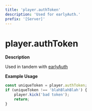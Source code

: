 ```yaml
---
title: 'player.authToken'
description: 'Used for earlyAuth.'
prefix: '[Server]'
---
```


# player.authToken

**Description**

Used in tandem with [earlyAuth](https://wiki.altv.mp/wiki/Tutorial:Setup_EarlyAuth)

**Example Usage**

```js
const uniqueToken = player.authToken;
if (uniqueToken !== 'blahBlahBlah') {
    player.kick('bad token');
    return;
}
```
